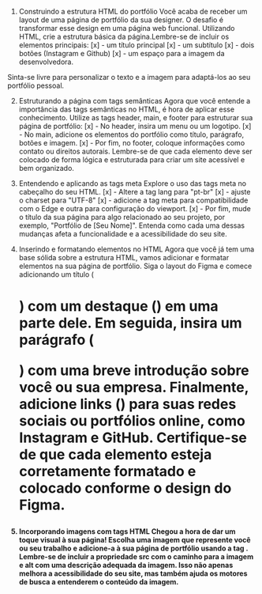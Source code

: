 1) Construindo a estrutura HTML do portfólio
Você acaba de receber um layout de uma página de portfólio da sua designer. O desafio é transformar esse design em uma página web funcional. Utilizando HTML, crie a estrutura básica da página.Lembre-se de incluir os elementos principais:
[x] - um título principal
[x] - um subtítulo
[x] - dois botões (Instagram e Github)
[x] - um espaço para a imagem da desenvolvedora.

Sinta-se livre para personalizar o texto e a imagem para adaptá-los ao seu portfólio pessoal.

2) Estruturando a página com tags semânticas
Agora que você entende a importância das tags semânticas no HTML, é hora de aplicar esse conhecimento. Utilize as tags header, main, e footer para estruturar sua página de portfólio:
[x] - No header, insira um menu ou um logotipo.
[x] - No main, adicione os elementos do portfólio como título, parágrafo, botões e imagem.
[x] - Por fim, no footer, coloque informações como contato ou direitos autorais.
Lembre-se de que cada elemento deve ser colocado de forma lógica e estruturada para criar um site acessível e bem organizado.

3) Entendendo e aplicando as tags meta
Explore o uso das tags meta no cabeçalho do seu HTML.
[x] - Altere a tag lang para "pt-br"
[x] - ajuste o charset para "UTF-8"
[x] - adicione a tag meta para compatibilidade com o Edge e outra para configuração do viewport.
[x] - Por fim, mude o título da sua página para algo relacionado ao seu projeto, por exemplo, "Portfólio de [Seu Nome]".
Entenda como cada uma dessas mudanças afeta a funcionalidade e a acessibilidade do seu site.

4) Inserindo e formatando elementos no HTML
Agora que você já tem uma base sólida sobre a estrutura HTML, vamos adicionar e formatar elementos na sua página de portfólio. Siga o layout do Figma e comece adicionando um título (<h1>) com um destaque (<strong>) em uma parte dele. Em seguida, insira um parágrafo (<p>) com uma breve introdução sobre você ou sua empresa. Finalmente, adicione links (<a>) para suas redes sociais ou portfólios online, como Instagram e GitHub. Certifique-se de que cada elemento esteja corretamente formatado e colocado conforme o design do Figma.

5) Incorporando imagens com tags HTML
Chegou a hora de dar um toque visual à sua página! Escolha uma imagem que represente você ou seu trabalho e adicione-a à sua página de portfólio usando a tag <img>. Lembre-se de incluir a propriedade src com o caminho para a imagem e alt com uma descrição adequada da imagem. Isso não apenas melhora a acessibilidade do seu site, mas também ajuda os motores de busca a entenderem o conteúdo da imagem.
